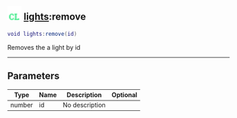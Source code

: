 ## <img src="../../.gitbook/assets/client.png" width="32" height="32" /> [lights](../lights/README.md):remove

```lua
void lights:remove(id)
```

Removes the a light by id

-----------------
## Parameters

| Type   | Name | Description | Optional |
| ------ | ---- | ----------- | -------: |
| number | id | No description |  |
